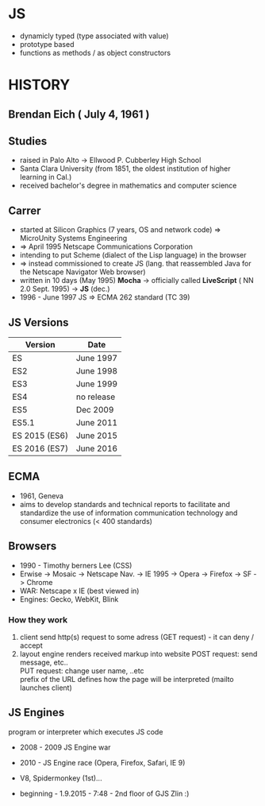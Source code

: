# JS
* dynamicly typed (type associated with value)
* prototype based
* functions as methods / as object constructors


# HISTORY

## Brendan Eich ( July 4, 1961 )
 
## Studies
* raised in Palo Alto -> Ellwood P. Cubberley High School
* Santa Clara University (from 1851, the oldest institution of higher learning in Cal.)
* received bachelor's degree in mathematics and computer science
 
## Carrer
 * started at Silicon Graphics (7 years, OS and network code) => MicroUnity Systems Engineering 
 * => April 1995 Netscape Communications Corporation  
 * intending to put Scheme (dialect of the Lisp language) in the browser
 * => instead commissioned to create JS (lang. that reassembled Java for the  Netscape Navigator Web browser)
 * written in 10 days (May 1995) **Mocha** -> officially called **LiveScript** ( NN 2.0 Sept. 1995) -> **JS** (dec.)
 * 1996 - June 1997 JS => ECMA 262 standard (TC 39)
 
## JS Versions
 
 
| Version | Date |
| ------------- | ------------- |
| ES  | June 1997 |
| ES2  | June 1998  |
| ES3  | June 1999  |
| ES4  | no release  |
| ES5  | Dec 2009  |
| ES5.1  | June 2011  |
| ES 2015 (ES6) | June 2015  |
| ES 2016 (ES7) | June 2016  |
 

 
## ECMA
* 1961, Geneva
* aims to develop standards and technical reports to facilitate and standardize the use of information communication technology and consumer electronics (< 400 standards)
 
 ## Browsers
 * 1990 - Timothy berners Lee (CSS)
 * Erwise -> Mosaic -> Netscape Nav. -> IE 1995 -> Opera -> Firefox -> SF -> Chrome
 * WAR: Netscape x IE (best viewed in)
 * Engines: Gecko, WebKit, Blink
 
 ### How they work
 1) client send http(s) request to some adress (GET request) - it can deny / accept
 2) layout engine renders received markup into website
 POST request: send message, etc..  
 PUT request: change user name, ..etc  
 prefix of the URL defines how the page will be interpreted (mailto launches client)
 
 
 
 ## JS Engines
program or interpreter which executes JS code
* 2008 - 2009 JS Engine war
* 2010 - JS Engine race (Opera, Firefox, Safari, IE 9)
* V8, Spidermonkey (1st)...



 
 
 
 
 
* beginning - 1.9.2015 - 7:48 - 2nd floor of GJS Zlin :)
